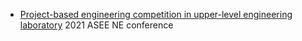 - [Project-based engineering competition in upper-level engineering
  laboratory](https://cooperrc.github.io/2021-ASEE-NE_PjBL-labs/#/) 2021 ASEE NE conference
